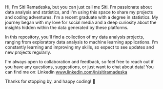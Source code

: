 Hi, I'm Siti Ramadeska, but you can just call me Siti. I'm passionate about data analysis and statistics, and I'm using this space to share my projects and coding adventures.
I'm a recent graduate with a degree in statistics. My journey began with my love for social media and a deep curiosity about the insights hidden within the data generated by these platforms.

In this repository, you'll find a collection of my data analysis projects, ranging from exploratory data analysis to machine learning applications. 
I'm constantly learning and improving my skills, so expect to see updates and new projects regularly.


I'm always open to collaboration and feedback, so feel free to reach out if you have any questions, suggestions, or just want to chat about data!
You can find me on:
Linkedin www.linkedin.com/in/sitiramadeska


Thanks for stopping by, and happy coding! 🚀
